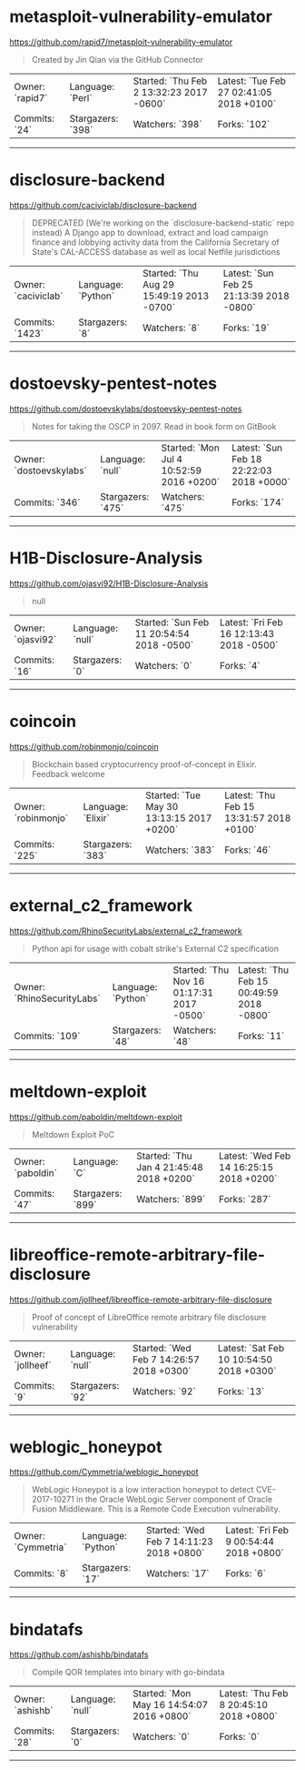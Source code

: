 # metasploit-vulnerability-emulator

https://github.com/rapid7/metasploit-vulnerability-emulator
<blockquote>
Created by Jin Qian via the GitHub Connector
</blockquote>

<table>
<tr><td>Owner: `rapid7`</td>
    <td>Language: `Perl`</td>
    <td>Started: `Thu Feb 2 13:32:23 2017 -0600`</td>
    <td>Latest: `Tue Feb 27 02:41:05 2018 +0100`</td></tr>
<tr><td>Commits: `24`</td>
    <td>Stargazers: `398`</td>
    <td>Watchers: `398`</td>
    <td>Forks: `102`</td></tr>
</table>

---

# disclosure-backend

https://github.com/caciviclab/disclosure-backend
<blockquote>
DEPRECATED (We're working on the `disclosure-backend-static` repo instead) A Django app to download, extract and load campaign finance and lobbying activity data from the California Secretary of State's CAL-ACCESS database as well as local Netfile jurisdictions
</blockquote>

<table>
<tr><td>Owner: `caciviclab`</td>
    <td>Language: `Python`</td>
    <td>Started: `Thu Aug 29 15:49:19 2013 -0700`</td>
    <td>Latest: `Sun Feb 25 21:13:39 2018 -0800`</td></tr>
<tr><td>Commits: `1423`</td>
    <td>Stargazers: `8`</td>
    <td>Watchers: `8`</td>
    <td>Forks: `19`</td></tr>
</table>

---

# dostoevsky-pentest-notes

https://github.com/dostoevskylabs/dostoevsky-pentest-notes
<blockquote>
Notes for taking the OSCP in 2097. Read in book form on GitBook
</blockquote>

<table>
<tr><td>Owner: `dostoevskylabs`</td>
    <td>Language: `null`</td>
    <td>Started: `Mon Jul 4 10:52:59 2016 +0200`</td>
    <td>Latest: `Sun Feb 18 22:22:03 2018 +0000`</td></tr>
<tr><td>Commits: `346`</td>
    <td>Stargazers: `475`</td>
    <td>Watchers: `475`</td>
    <td>Forks: `174`</td></tr>
</table>

---

# H1B-Disclosure-Analysis

https://github.com/ojasvi92/H1B-Disclosure-Analysis
<blockquote>
null
</blockquote>

<table>
<tr><td>Owner: `ojasvi92`</td>
    <td>Language: `null`</td>
    <td>Started: `Sun Feb 11 20:54:54 2018 -0500`</td>
    <td>Latest: `Fri Feb 16 12:13:43 2018 -0500`</td></tr>
<tr><td>Commits: `16`</td>
    <td>Stargazers: `0`</td>
    <td>Watchers: `0`</td>
    <td>Forks: `4`</td></tr>
</table>

---

# coincoin

https://github.com/robinmonjo/coincoin
<blockquote>
Blockchain based cryptocurrency proof-of-concept in Elixir. Feedback welcome
</blockquote>

<table>
<tr><td>Owner: `robinmonjo`</td>
    <td>Language: `Elixir`</td>
    <td>Started: `Tue May 30 13:13:15 2017 +0200`</td>
    <td>Latest: `Thu Feb 15 13:31:57 2018 +0100`</td></tr>
<tr><td>Commits: `225`</td>
    <td>Stargazers: `383`</td>
    <td>Watchers: `383`</td>
    <td>Forks: `46`</td></tr>
</table>

---

# external_c2_framework

https://github.com/RhinoSecurityLabs/external_c2_framework
<blockquote>
Python api for usage with cobalt strike's External C2 specification 
</blockquote>

<table>
<tr><td>Owner: `RhinoSecurityLabs`</td>
    <td>Language: `Python`</td>
    <td>Started: `Thu Nov 16 01:17:31 2017 -0500`</td>
    <td>Latest: `Thu Feb 15 00:49:59 2018 -0800`</td></tr>
<tr><td>Commits: `109`</td>
    <td>Stargazers: `48`</td>
    <td>Watchers: `48`</td>
    <td>Forks: `11`</td></tr>
</table>

---

# meltdown-exploit

https://github.com/paboldin/meltdown-exploit
<blockquote>
Meltdown Exploit PoC
</blockquote>

<table>
<tr><td>Owner: `paboldin`</td>
    <td>Language: `C`</td>
    <td>Started: `Thu Jan 4 21:45:48 2018 +0200`</td>
    <td>Latest: `Wed Feb 14 16:25:15 2018 +0200`</td></tr>
<tr><td>Commits: `47`</td>
    <td>Stargazers: `899`</td>
    <td>Watchers: `899`</td>
    <td>Forks: `287`</td></tr>
</table>

---

# libreoffice-remote-arbitrary-file-disclosure

https://github.com/jollheef/libreoffice-remote-arbitrary-file-disclosure
<blockquote>
Proof of concept of LibreOffice remote arbitrary file disclosure vulnerability
</blockquote>

<table>
<tr><td>Owner: `jollheef`</td>
    <td>Language: `null`</td>
    <td>Started: `Wed Feb 7 14:26:57 2018 +0300`</td>
    <td>Latest: `Sat Feb 10 10:54:50 2018 +0300`</td></tr>
<tr><td>Commits: `9`</td>
    <td>Stargazers: `92`</td>
    <td>Watchers: `92`</td>
    <td>Forks: `13`</td></tr>
</table>

---

# weblogic_honeypot

https://github.com/Cymmetria/weblogic_honeypot
<blockquote>
WebLogic Honeypot is a low interaction honeypot to detect CVE-2017-10271 in the Oracle WebLogic Server component of Oracle Fusion Middleware. This is a Remote Code Execution vulnerability.
</blockquote>

<table>
<tr><td>Owner: `Cymmetria`</td>
    <td>Language: `Python`</td>
    <td>Started: `Wed Feb 7 14:11:23 2018 +0800`</td>
    <td>Latest: `Fri Feb 9 00:54:44 2018 +0800`</td></tr>
<tr><td>Commits: `8`</td>
    <td>Stargazers: `17`</td>
    <td>Watchers: `17`</td>
    <td>Forks: `6`</td></tr>
</table>

---

# bindatafs

https://github.com/ashishb/bindatafs
<blockquote>
Compile QOR templates into binary with go-bindata
</blockquote>

<table>
<tr><td>Owner: `ashishb`</td>
    <td>Language: `null`</td>
    <td>Started: `Mon May 16 14:54:07 2016 +0800`</td>
    <td>Latest: `Thu Feb 8 20:45:10 2018 +0800`</td></tr>
<tr><td>Commits: `28`</td>
    <td>Stargazers: `0`</td>
    <td>Watchers: `0`</td>
    <td>Forks: `0`</td></tr>
</table>

---

